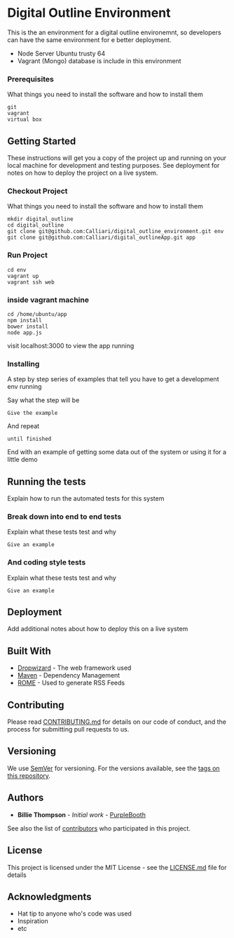 # Digital Outline Environment

This is the an environment for a digital outline environemnt, so developers can have the same environment for e better deployment.

* Node Server Ubuntu trusty 64
* Vagrant (Mongo) database is include in this environment

### Prerequisites
What things you need to install the software and how to install them

```
git 
vagrant 
virtual box
```

## Getting Started

These instructions will get you a copy of the project up and running on your local machine for development and testing purposes. See deployment for notes on how to deploy the project on a live system.

### Checkout Project

What things you need to install the software and how to install them

```
mkdir digital_outline
cd digital_outline
git clone git@github.com:Calliari/digital_outline_environment.git env
git clone git@github.com:Calliari/digital_outlineApp.git app
```

### Run Project

```
cd env
vagrant up
vagrant ssh web
```

### inside vagrant machine

```
cd /home/ubuntu/app
npm install
bower install
node app.js
```

visit localhost:3000 to view the app running

### Installing

A step by step series of examples that tell you have to get a development env running

Say what the step will be

```
Give the example
```

And repeat

```
until finished
```

End with an example of getting some data out of the system or using it for a little demo

## Running the tests

Explain how to run the automated tests for this system

### Break down into end to end tests

Explain what these tests test and why

```
Give an example
```

### And coding style tests

Explain what these tests test and why

```
Give an example
```

## Deployment

Add additional notes about how to deploy this on a live system

## Built With

* [Dropwizard](http://www.dropwizard.io/1.0.2/docs/) - The web framework used
* [Maven](https://maven.apache.org/) - Dependency Management
* [ROME](https://rometools.github.io/rome/) - Used to generate RSS Feeds

## Contributing

Please read [CONTRIBUTING.md](https://gist.github.com/PurpleBooth/b24679402957c63ec426) for details on our code of conduct, and the process for submitting pull requests to us.

## Versioning

We use [SemVer](http://semver.org/) for versioning. For the versions available, see the [tags on this repository](https://github.com/your/project/tags). 

## Authors

* **Billie Thompson** - *Initial work* - [PurpleBooth](https://github.com/PurpleBooth)

See also the list of [contributors](https://github.com/your/project/contributors) who participated in this project.

## License

This project is licensed under the MIT License - see the [LICENSE.md](LICENSE.md) file for details

## Acknowledgments

* Hat tip to anyone who's code was used
* Inspiration
* etc

